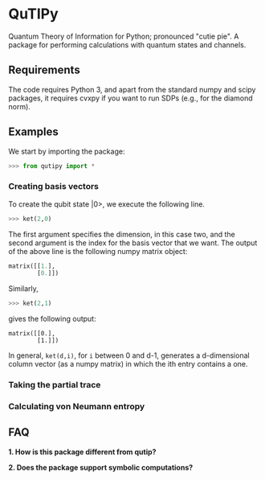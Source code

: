 # QuTIPy
Quantum Theory of Information for Python; pronounced "cutie pie". A package for performing calculations with quantum states and channels.


## Requirements

The code requires Python 3, and apart from the standard numpy and scipy packages, it requires cvxpy if you want to run SDPs (e.g., for the diamond norm).


## Examples

We start by importing the package:

```python
>>> from qutipy import *
```

### Creating basis vectors

To create the qubit state |0>, we execute the following line.

```python
>>> ket(2,0)
```

The first argument specifies the dimension, in this case two, and the second argument is the index for the basis vector that we want. The output of the above line is the following numpy matrix object:

```python
matrix([[1.],
        [0.]])
```

Similarly,
```python
>>> ket(2,1)
```
gives the following output:

```
matrix([[0.],
        [1.]])
```

In general, ```ket(d,i)```, for ```i``` between 0 and d-1, generates a d-dimensional column vector (as a numpy matrix) in which the ith entry contains a one.



### Taking the partial trace



### Calculating von Neumann entropy



## FAQ

**1. How is this package different from qutip?**

**2. Does the package support symbolic computations?**
